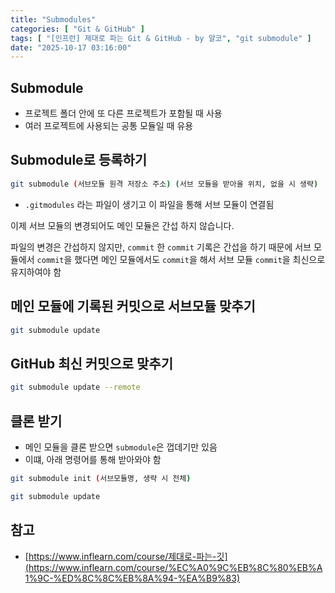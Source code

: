 ```yaml
---
title: "Submodules"
categories: [ "Git & GitHub" ]
tags: [ "[인프런] 제대로 파는 Git & GitHub - by 얄코", "git submodule" ]
date: "2025-10-17 03:16:00"
---
```


## Submodule

- 프로젝트 폴더 안에 또 다른 프로젝트가 포함될 때 사용
- 여러 프로젝트에 사용되는 공통 모듈일 때 유용

## Submodule로 등록하기

```bash
git submodule (서브모듈 원격 저장소 주소) (서브 모듈을 받아올 위치, 없을 시 생략)
```

- `.gitmodules` 라는 파일이 생기고 이 파일을 통해 서브 모듈이 연결됨

이제 서브 모듈의 변경되어도 메인 모듈은 간섭 하지 않습니다.

파일의 변경은 간섭하지 않지만, `commit` 한 `commit` 기록은 간섭을 하기 때문에
서브 모듈에서 `commit`을 했다면 메인 모듈에서도 `commit`을 해서 서브 모듈 `commit`을 최신으로 유지하여야 함

## 메인 모듈에 기록된 커밋으로 서브모듈 맞추기

```bash
git submodule update
```

## GitHub 최신 커밋으로 맞추기

```bash
git submodule update --remote
```

## 클론 받기

- 메인 모듈을 클론 받으면 `submodule`은 껍데기만 있음
- 이떄, 아래 명령어를 통해 받아와야 함

```bash
git submodule init (서브모듈명, 생략 시 전체)
```

```bash
git submodule update
```

## 참고

- [https://www.inflearn.com/course/제대로-파는-깃](https://www.inflearn.com/course/%EC%A0%9C%EB%8C%80%EB%A1%9C-%ED%8C%8C%EB%8A%94-%EA%B9%83)
